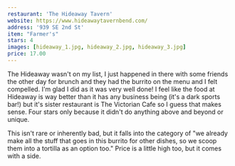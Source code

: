 ```yaml
---
restaurant: 'The Hideaway Tavern'
website: https://www.hideawaytavernbend.com/
address: '939 SE 2nd St'
item: "Farmer's"
stars: 4
images: [hideaway_1.jpg, hideaway_2.jpg, hideaway_3.jpg]
price: 17.00
---
```


The Hideaway wasn't on my list, I just happened in there with some friends the other day for brunch and they had the burrito on the menu and I felt compelled. I'm glad I did as it was very well done! I feel like the food at Hideaway is way better than it has any business being (it's a dark sports bar!) but it's sister restaurant is The Victorian Cafe so I guess that makes sense. Four stars only because it didn't do anything above and beyond or unique.

This isn't rare or inherently bad, but it falls into the category of "we already make all the stuff that goes in this burrito for other dishes, so we scoop them into a tortilla as an option too." Price is a little high too, but it comes with a side.
